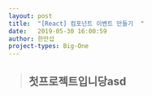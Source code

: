 ```yaml
---
layout: post
title:  "[React] 컴포넌트 이벤트 만들기  "
date:   2019-05-30 16:00:59
author: 한만섭
project-types: Big-One
---
```


> ## 첫프로젝트입니당asd
